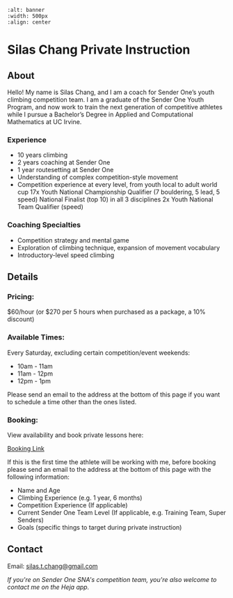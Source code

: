 ```{image} /images/iamcoaching.png
:alt: banner
:width: 500px
:align: center
```

# Silas Chang Private Instruction

## About

Hello! My name is Silas Chang, and I am a coach for Sender One’s youth climbing competition team. I am a graduate of the Sender One Youth Program, and now work to train the next generation of competitive athletes while I pursue a Bachelor’s Degree in Applied and Computational Mathematics at UC Irvine. 

### Experience

- 10 years climbing 
- 2 years coaching at Sender One
- 1 year routesetting at Sender One
- Understanding of complex competition-style movement
- Competition experience at every level, from youth local to adult world cup
17x Youth National Championship Qualifier (7 bouldering, 5 lead, 5 speed)
National Finalist (top 10) in all 3 disciplines
2x Youth National Team Qualifier (speed)

### Coaching Specialties

- Competition strategy and mental game
- Exploration of climbing technique, expansion of movement vocabulary
- Introductory-level speed climbing

## Details

### Pricing: 
$60/hour (or $270 per 5 hours when purchased as a package, a 10% discount)

### Available Times: 
Every Saturday, excluding certain competition/event weekends:
- 10am - 11am
- 11am - 12pm
- 12pm - 1pm

Please send an email to the address at the bottom of this page if you want to schedule a time other than the ones listed. 

### Booking:

View availability and book private lessons here:

[Booking Link](https://koalendar.com/e/private-lessons-with-silas-chang)

If this is the first time the athlete will be working with me, before booking please send an email to the address at the bottom of this page with the following information:
- Name and Age
- Climbing Experience (e.g. 1 year, 6 months)
- Competition Experience (If applicable)
- Current Sender One Team Level (If applicable, e.g. Training Team, Super Senders)
- Goals (specific things to target during private instruction)

## Contact

Email: silas.t.chang@gmail.com

*If you're on Sender One SNA's competition team, you're also welcome to contact me on the Heja app.*